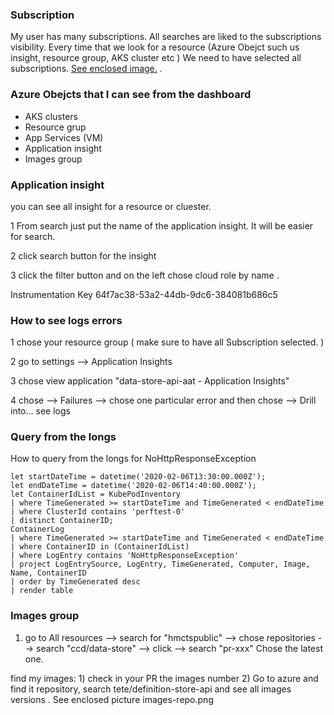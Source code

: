 ### Subscription

My user has many subscriptions.  All searches are liked to the subscriptions visibility. Every time that we look for a resource (Azure Obejct such us insight, resource group, AKS cluster etc  )
We need to have selected all subscriptions.     [ See enclosed image.](./Checl-all-subcriptions-for-my-user.png) . 


### Azure Obejcts that I can see from the dashboard

* AKS clusters 
* Resource grup
* App Services (VM)
* Application insight
* Images group


### Application insight


you can see all insight for a resource or cluester.

1 From search just put the name of the application insight. It will be easier for search.

2 click search button for the insight

3 click the filter button and on the left chose cloud role by name .


Instrumentation Key 64f7ac38-53a2-44db-9dc6-384081b686c5



### How to see logs errors


1 chose your resource group ( make sure to have all Subscription selected. )

2 go to settings -->  Application Insights

3 chose view application "data-store-api-aat - Application Insights"

4 chose --> Failures --> chose one particular error and then chose --> Drill into... see logs

### Query from the longs


How to query from the longs for NoHttpResponseException
```
let startDateTime = datetime('2020-02-06T13:30:00.000Z');
let endDateTime = datetime('2020-02-06T14:40:00.000Z');
let ContainerIdList = KubePodInventory
| where TimeGenerated >= startDateTime and TimeGenerated < endDateTime
| where ClusterId contains 'perftest-0'
| distinct ContainerID;
ContainerLog
| where TimeGenerated >= startDateTime and TimeGenerated < endDateTime
| where ContainerID in (ContainerIdList)
| where LogEntry contains 'NoHttpResponseException'
| project LogEntrySource, LogEntry, TimeGenerated, Computer, Image, Name, ContainerID
| order by TimeGenerated desc
| render table

```


### Images group

1) go to All resources --> search for "hmctspublic" --> chose repositories --> search  "ccd/data-store" --> click --> search "pr-xxx" Chose the latest one.


find my images: 1) check in your PR the images number 2) Go to azure and find it repository, search tete/definition-store-api and see all images versions . See enclosed picture images-repo.png






